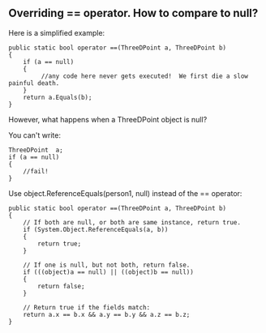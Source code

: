 Overriding == operator. How to compare to null?
---

Here is a simplified example:

	public static bool operator ==(ThreeDPoint a, ThreeDPoint b)
	{
	    if (a == null)
	    {
	         //any code here never gets executed!  We first die a slow painful death.
	    }
	    return a.Equals(b);
	}

However, what happens when a ThreeDPoint  object is null?

You can't write:

	ThreeDPoint  a;
	if (a == null)
	{
	    //fail!
	}

Use object.ReferenceEquals(person1, null) instead of the == operator:

	public static bool operator ==(ThreeDPoint a, ThreeDPoint b)
	{
	    // If both are null, or both are same instance, return true.
	    if (System.Object.ReferenceEquals(a, b))
	    {
	        return true;
	    }
	
	    // If one is null, but not both, return false.
	    if (((object)a == null) || ((object)b == null))
	    {
	        return false;
	    }
	
	    // Return true if the fields match:
	    return a.x == b.x && a.y == b.y && a.z == b.z;
	}